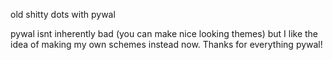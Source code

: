 old shitty dots with pywal

pywal isnt inherently bad (you can make nice looking themes) but I like the idea of making my own schemes instead now. Thanks for everything pywal!

